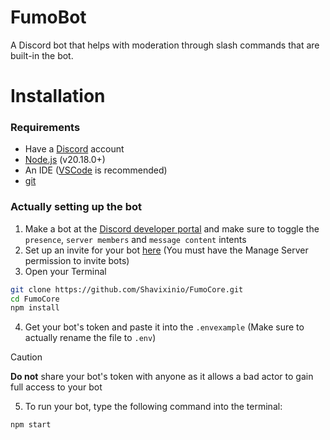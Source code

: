 # FumoBot
A Discord bot that helps with moderation through slash commands that are built-in the bot.

# Installation
### Requirements
- Have a [Discord](https://discord.com/) account
- [Node.js](https://nodejs.org/en) (v20.18.0+)
- An IDE ([VSCode](https://code.visualstudio.com/) is recommended)
- [git](https://git-scm.com/)

### Actually setting up the bot
1. Make a bot at the [Discord developer portal](https://discord.dev) and make sure to toggle the `presence`, `server members` and `message content` intents
2. Set up an invite for your bot [here](https://discordapi.com/permissions.html#0) (You must have the Manage Server permission to invite bots)
3. Open your Terminal
```bash
git clone https://github.com/Shavixinio/FumoCore.git
cd FumoCore
npm install
```
4. Get your bot's token and paste it into the `.envexample` (Make sure to actually rename the file to `.env`)
> [!CAUTION]
> **Do not** share your bot's token with anyone as it allows a bad actor to gain full access to your bot

5. To run your bot, type the following command into the terminal:
```bash
npm start
```